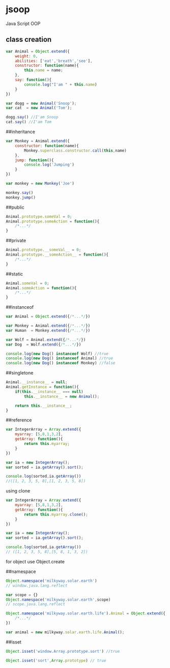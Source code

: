 # jsoop
Java Script OOP

## class creation
```JavaScript
var Animal = Object.extend({
	weight: 0,
	abilities: ['eat','breath','see'],
	constructor: function(name){
		this.name = name;
	},
	say: function(){
		console.log("I'am " + this.name)
	}
})

var dogg = new Animal('Snoop');
var cat  = new Animal('Tom');

dogg.say() //I'am Snoop
cat.say() //I'am Tom
```

##inheritance
```JavaScript
var Monkey = Animal.extend({
	constructor: function(name){
		Monkey.superclass.constructor.call(this,name)
	},
	jump: function(){
		console.log('Jumping')
	}
})

var monkey = new Monkey('Joe')

monkey.say()
monkey.jump()
```

##public
```JavaScript
Animal.prototype.someVal = 0;
Animal.prototype.someAction = function(){
	/*...*/
}
```

##private
```JavaScript
Animal.prototype.__someVal__ = 0;
Animal.prototype.__someAction__ = function(){
	/*...*/
}
```

##static 
```JavaScript
Animal.someVal = 0;
Animal.someAction = function(){
	/*...*/
}
```

##instanceof
```JavaScript
var Animal = Object.extend({/*...*/})

var Monkey = Animal.extend({/*...*/})
var Human  = Monkey.extend({/*...*/}) 

var Wolf = Animal.extend({/*...*/})
var Dog  = Wolf.extend({/*...*/})

console.log(new Dog() instanceof Wolf) //true
console.log(new Dog() instanceof Animal) //true
console.log(new Dog() instanceof Monkey) //false
```

##singletone
```JavaScript
Animal.__instance__ = null;
Animal.getInstance = function(){
	if(this.__instance__ === null)
		this.__instance__ = new Animal();

	return this.__instance__;
}
```

##reference
```JavaScript
var IntegerArray = Array.extend({
	myarray: [5,8,1,3,2],
	getArray: function(){
		return this.myarray;
	}
})

var ia = new IntegerArray();
var sorted = ia.getArray().sort();

console.log(sorted,ia.getArray())
//([1, 2, 3, 5, 8],[1, 2, 3, 5, 8])
```

using clone
```JavaScript
var IntegerArray = Array.extend({
	myarray: [5,8,1,3,2],
	getArray: function(){
		return this.myarray.clone();
	}
})

var ia = new IntegerArray();
var sorted = ia.getArray().sort();

console.log(sorted,ia.getArray())
// ([1, 2, 3, 5, 8],[5, 8, 1, 3, 2])
```
for object use Object.create

##namespace
```JavaScript
Object.namespace('milkyway.solar.earth')
// window.java.lang.reflect

var scope = {}
Object.namespace('milkyway.solar.earth',scope)
// scope.java.lang.reflect

Object.namespace('milkyway.solar.earth.life').Animal = Object.extend({
	/*...*/
})

var animal = new milkyway.solar.earth.life.Animal();
```

##isset
```JavaScript
Object.isset('window.Array.prototype.sort') //true

Object.isset('sort',Array.prototype) // true
```
